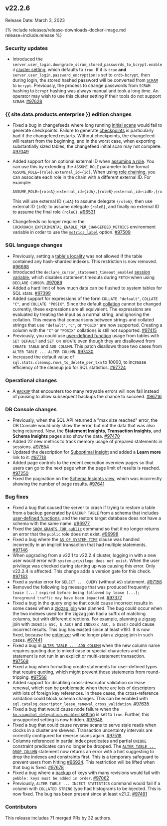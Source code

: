 ## v22.2.6

Release Date: March 3, 2023

{% include releases/release-downloads-docker-image.md release=include.release %}

<h3 id="v22-2-6-security-updates">Security updates</h3>

- Introduced the `server.user_login.downgrade_scram_stored_passwords_to_bcrypt.enabled` [cluster setting](../v22.2/cluster-settings.html), which defaults to `true`. If it is `true` **and** `server.user_login.password_encryption` is set to `crdb-bcrypt`, then during login, the stored hashed password will be converted from [`SCRAM`](../v22.2/security-reference/scram-authentication.html) to `bcrypt`. Previously, the process to change passwords from `SCRAM` hashing to `bcrypt` hashing was always manual and took a long time. An operator may wish to use this cluster setting if their tools do not support `SCRAM`. [#97628][#97628]

<h3 id="v22-2-6-{{-site.data.products.enterprise-}}-edition-changes">{{ site.data.products.enterprise }} edition changes</h3>

- Fixed a bug in changefeeds where long running [initial scans](../v22.2/create-changefeed.html#initial-scan) would fail to generate checkpoints. Failure to generate [checkpoints](../v22.2/change-data-capture-overview.html#how-does-an-enterprise-changefeed-work) is particularly bad if the changefeed restarts. Without checkpoints, the changefeed will restart from the beginning, and in the worst case, when exporting substantially sized tables, the changefeed initial scan may not complete. [#97049][#97049]
- Added support for an optional external ID when [assuming a role](../v22.2/cloud-storage-authentication.html). You can use this by extending the `ASSUME_ROLE` parameter to the format `ASSUME_ROLE={role};external_id={id}`. When using [role chaining](../v22.2/cloud-storage-authentication.html#amazon-s3-role-chaining), you can associate each role in the chain with a different external ID. For example:

    ~~~sql
    ASSUME_ROLE={roleA};external_id={idA},{roleB};external_id=<idB>,{roleC}
    ~~~

    This will use external ID `{idA}` to assume delegate `{roleA}`, then use external ID `{idB}` to assume delegate `{roleB}`, and finally no external ID to assume the final role `{roleC}`. [#96531][#96531]
- Changefeeds no longer require the `COCKROACH_EXPERIMENTAL_ENABLE_PER_CHANGEFEED_METRICS` environment variable in order to use the [`metrics_label`](../v22.2/monitor-and-debug-changefeeds.html#using-changefeed-metrics-labels) option. [#97509][#97509]

<h3 id="v22-2-6-sql-language-changes">SQL language changes</h3>

- Previously, setting a [table's locality](../v22.2/alter-table.html#set-locality) was not allowed if the table contained any hash-sharded indexes. This restriction is now removed. [#96688][#96688]
- Introduced the `declare_cursor_statement_timeout_enabled` [session variable](../v22.2/set-vars.html), which disables statement timeouts during `FETCH` when using `DECLARE CURSOR`. [#97089][#97089]
- Added a hard limit of how much data can be flushed to system tables for SQL stats. [#97399][#97399]
- Added support for expressions of the form `COLLATE "default"`, `COLLATE "C"`, and `COLLATE "POSIX"`. Since the default [collation](../v22.2/collate.html) cannot be changed currently, these expressions are all equivalent. The expressions are evaluated by treating the input as a normal string, and ignoring the collation. This means that comparisons between strings and collated strings that use `"default"`, `"C"`, or `"POSIX"` are now supported. Creating a column with the `"C"` or `"POSIX"` collations is still not supported. [#97415][#97415]
- Previously, you could use [user-defined function](../v22.2/user-defined-functions.html) usage from tables with `SET DEFAULT` and `SET ON UPDATE` even though they are disallowed from `CREATE TABLE` and `ADD COLUMN`. This patch disallows those two cases from `ALTER TABLE ... ALTER COLUMN`. [#97430][#97430]
- Increased the default value of `sql.stats.cleanup.rows_to_delete_per_txn` to 10000, to increase efficiency of the cleanup job for SQL statistics. [#97724][#97724]

<h3 id="v22-2-6-operational-changes">Operational changes</h3>

- A [`BACKUP`](../v22.2/backup.html) that encounters too many retryable errors will now fail instead of pausing to allow subsequent backups the chance to succeed. [#96716][#96716]

<h3 id="v22-2-6-db-console-changes">DB Console changes</h3>

- Previously, when the SQL API returned a "max size reached" error, the DB Console would only show the error, but not the data that was also being returned. Now, the **Statement Insights**, **Transaction Insights**, and **Schema Insights** pages also show the data. [#97470][#97470]
- Added 22 new metrics to track memory usage of prepared statements in sessions. [#97654][#97654]
- Updated the description for [Suboptimal Insight](../v22.2/ui-insights-page.html) and added a **Learn more** link to it. [#97718][#97718]
- Added page controls to the recent execution overview pages so that users can go to the next page when the page limit of results is reached. [#97250][#97250]
- Fixed the pagination on the [Schema Insights view](../v22.2/ui-insights-page.html#schema-insights-tab), which was incorrectly showing the number of page results. [#97641][#97641]

<h3 id="v22-2-6-bug-fixes">Bug fixes</h3>

- Fixed a bug that caused the server to crash if trying to restore a table from a backup generated by `BACKUP TABLE` from a schema that includes [user-defined functions](../v22.2/user-defined-functions.html), and the restore target database does not have a schema with the same name. [#96977][#96977]
- Fixed the [`SHOW GRANTS FOR public`](../v22.2/show-grants.html) command so that it no longer returns an error that the `public` role does not exist. [#96998][#96998]
- Fixed a bug where the [`AS OF SYSTEM TIME`](../v22.2/as-of-system-time.html) clause was handled incorrectly in an implicit transaction that had multiple statements. [#97146][#97146]
- When upgrading from a v22.1 to v22.2.4 cluster, logging in with a new user would error with `system.privilege does not exist`. When the user privilege was checked during starting up was causing this error. Only v22.2.4 is affected. This change adds a version gate for this check. [#97183][#97183]
- Fixed a syntax error for `SELECT ... QUERY` (without `AS`) statement. [#97156][#97156]
- Removed the following log message that was produced frequently: `lease [...] expired before being followed by lease [...]; foreground traffic may have been impacted`. [#97377][#97377]
- Fixed a bug in the query engine that could cause incorrect results in some cases when a [zigzag join](../v22.2/joins.html) was planned. The bug could occur when the two indexes used for the zigzag join had a suffix of matching columns, but with different directions. For example, planning a zigzag join with `INDEX(a ASC, b ASC)` and `INDEX(c ASC, b DESC)` could cause incorrect results. This bug has existed since at least v19.1. It is now fixed, because the [optimizer](../v22.2/cost-based-optimizer.html) will no longer plan a zigzag join in such cases. [#97441][#97441]
- Fixed a bug in [`ALTER TABLE ... ADD COLUMN`](../v22.2/alter-table.html#add-column) when the new column name requires quoting due to mixed case or special characters and the statement is not run in an explicit or multi-statement transaction. [#97568][#97568]
- Fixed a bug when formatting create statements for user-defined types that require quoting, which might prevent those statements from round-tripping. [#97568][#97568]
- Added support for disabling cross-descriptor validation on lease renewal, which can be problematic when there are lots of descriptors with lots of foreign key references. In these cases, the cross-reference validation could block schema changes. This can be enabled with `sql.catalog.descriptor_lease_renewal_cross_validation`. [#97635][#97635]
- Fixed a bug that would cause node failure when the [`kv.snapshot_delegation.enabled` setting](../v22.2/cluster-settings.html) is set to `true`. Further, this unsupported setting is now hidden. [#97648][#97648]
- Fixed a bug that could cause reverse scans to serve stale reads when clocks in a cluster are skewed. Transaction uncertainty intervals are correctly configured for reverse scans again. [#97518][#97518]
- Columns referenced in partial index predicates and partial `UNIQUE` constraint predicates can no longer be dropped. The [`ALTER TABLE .. DROP COLUMN`](../v22.2/alter-table.html#drop-column) statement now returns an error with a hint suggesting to drop the indexes and constraints first. This is a temporary safeguard to prevent users from hitting [#96924](https://github.com/cockroachdb/cockroach/issues/96924). This restriction will be lifted when that bug is fixed. [#97678][#97678]
- Fixed a bug where a [backup](../v22.2/take-backups-with-revision-history-and-restore-from-a-point-in-time.html) of keys with many revisions would fail with `pebble: keys must be added in order`. [#97062][#97062]
- Previously, `ALTER TABLE ... INJECT STATISTICS` command would fail if a column with `COLLATED STRING` type had histograms to be injected. This is now fixed. The bug has been present since at least v21.2. [#97491][#97491]

<h3 id="v22-2-6-contributors">Contributors</h3>

This release includes 71 merged PRs by 32 authors.

</div>

[#96531]: https://github.com/cockroachdb/cockroach/pull/96531
[#96688]: https://github.com/cockroachdb/cockroach/pull/96688
[#96716]: https://github.com/cockroachdb/cockroach/pull/96716
[#96906]: https://github.com/cockroachdb/cockroach/pull/96906
[#96977]: https://github.com/cockroachdb/cockroach/pull/96977
[#96998]: https://github.com/cockroachdb/cockroach/pull/96998
[#97049]: https://github.com/cockroachdb/cockroach/pull/97049
[#97062]: https://github.com/cockroachdb/cockroach/pull/97062
[#97089]: https://github.com/cockroachdb/cockroach/pull/97089
[#97146]: https://github.com/cockroachdb/cockroach/pull/97146
[#97156]: https://github.com/cockroachdb/cockroach/pull/97156
[#97183]: https://github.com/cockroachdb/cockroach/pull/97183
[#97250]: https://github.com/cockroachdb/cockroach/pull/97250
[#97377]: https://github.com/cockroachdb/cockroach/pull/97377
[#97399]: https://github.com/cockroachdb/cockroach/pull/97399
[#97415]: https://github.com/cockroachdb/cockroach/pull/97415
[#97423]: https://github.com/cockroachdb/cockroach/pull/97423
[#97430]: https://github.com/cockroachdb/cockroach/pull/97430
[#97441]: https://github.com/cockroachdb/cockroach/pull/97441
[#97470]: https://github.com/cockroachdb/cockroach/pull/97470
[#97491]: https://github.com/cockroachdb/cockroach/pull/97491
[#97509]: https://github.com/cockroachdb/cockroach/pull/97509
[#97518]: https://github.com/cockroachdb/cockroach/pull/97518
[#97568]: https://github.com/cockroachdb/cockroach/pull/97568
[#97628]: https://github.com/cockroachdb/cockroach/pull/97628
[#97635]: https://github.com/cockroachdb/cockroach/pull/97635
[#97641]: https://github.com/cockroachdb/cockroach/pull/97641
[#97648]: https://github.com/cockroachdb/cockroach/pull/97648
[#97654]: https://github.com/cockroachdb/cockroach/pull/97654
[#97678]: https://github.com/cockroachdb/cockroach/pull/97678
[#97718]: https://github.com/cockroachdb/cockroach/pull/97718
[#97724]: https://github.com/cockroachdb/cockroach/pull/97724